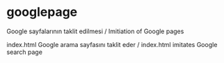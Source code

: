 # googlepage

Google sayfalarının taklit edilmesi / Imitiation of Google pages

index.html Google arama sayfasını taklit eder / index.html imitates Google search page



